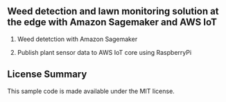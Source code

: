 ## Weed detection and lawn monitoring solution at the edge with Amazon Sagemaker and AWS IoT

1. Weed detetction with Amazon Sagemaker 

2. Publish plant sensor data to AWS IoT core using RaspberryPi

## License Summary

This sample code is made available under the MIT license. 
